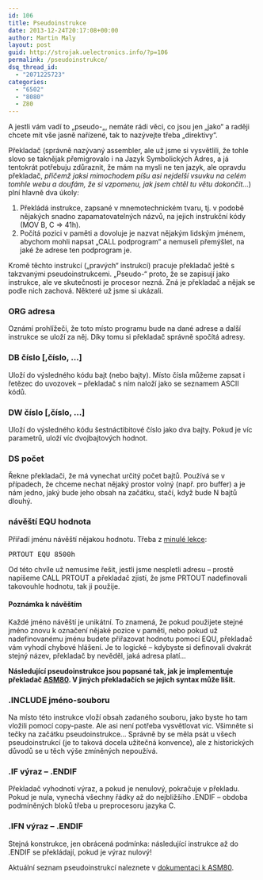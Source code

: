 ```yaml
---
id: 106
title: Pseudoinstrukce
date: 2013-12-24T20:17:08+00:00
author: Martin Maly
layout: post
guid: http://strojak.uelectronics.info/?p=106
permalink: /pseudoinstrukce/
dsq_thread_id:
  - "2071225723"
categories:
  - "6502"
  - "8080"
  - Z80
---
```

A jestli vám vadí to &#8222;pseudo-&#8222;, nemáte rádi věci, co jsou jen &#8222;jako&#8220; a raději chcete mít vše jasně nařízené, tak to nazývejte třeba &#8222;direktivy&#8220;.

<!--more-->

Překladač (správně nazývaný assembler, ale už jsme si vysvětlili, že tohle slovo se taknějak přemigrovalo i na Jazyk Symbolických Adres, a já tentokrát potřebuju zdůraznit, že mám na mysli ne ten jazyk, ale opravdu překladač, _přičemž jaksi mimochodem píšu asi nejdelší vsuvku na celém tomhle webu a doufám, že si vzpomenu, jak jsem chtěl tu větu dokončit&#8230;_) plní hlavně dva úkoly:

  1. Překládá instrukce, zapsané v mnemotechnickém tvaru, tj. v podobě nějakých snadno zapamatovatelných názvů, na jejich instrukční kódy (MOV B, C => 41h).
  2. Počítá pozici v paměti a dovoluje je nazvat nějakým lidským jménem, abychom mohli napsat &#8222;CALL podprogram&#8220; a nemuseli přemýšlet, na jaké že adrese ten podprogram je.

Kromě těchto instrukcí (&#8222;pravých&#8220; instrukcí) pracuje překladač ještě s takzvanými pseudoinstrukcemi. &#8222;Pseudo-&#8220; proto, že se zapisují jako instrukce, ale ve skutečnosti je procesor nezná. Zná je překladač a nějak se podle nich zachová. Některé už jsme si ukázali.

### ORG adresa

Oznámí prohlížeči, že toto místo programu bude na dané adrese a další instrukce se uloží za něj. Díky tomu si překladač správně spočítá adresy.

### DB číslo [,číslo, &#8230;]

Uloží do výsledného kódu bajt (nebo bajty). Místo čísla můžeme zapsat i řetězec do uvozovek &#8211; překladač s ním naloží jako se seznamem ASCII kódů.

### DW číslo [,číslo, &#8230;]

Uloží do výsledného kódu šestnáctibitové číslo jako dva bajty. Pokud je víc parametrů, uloží víc dvojbajtových hodnot.

### DS počet

Řekne překladači, že má vynechat určitý počet bajtů. Používá se v případech, že chceme nechat nějaký prostor volný (např. pro buffer) a je nám jedno, jaký bude jeho obsah na začátku, stačí, když bude N bajtů dlouhý.

### návěští EQU hodnota

Přiřadí jménu návěští nějakou hodnotu. Třeba z [minulé lekce](http://strojak.uelectronics.info/8080-ahoj-svete/ "8080 – Ahoj světe!"):

<pre>PRTOUT EQU 8500h</pre>

Od této chvíle už nemusíme řešit, jestli jsme nespletli adresu &#8211; prostě napíšeme CALL PRTOUT a překladač zjistí, že jsme PRTOUT nadefinovali takovouhle hodnotu, tak ji použije.

#### Poznámka k návěštím

Každé jméno návěští je unikátní. To znamená, že pokud použijete stejné jméno znovu k označení nějaké pozice v paměti, nebo pokud už nadefinovanému jménu budete přiřazovat hodnotu pomocí EQU, překladač vám vyhodí chybové hlášení. Je to logické &#8211; kdybyste si definovali dvakrát stejný název, překladač by nevěděl, jaká adresa platí&#8230;

**Následující pseudoinstrukce jsou popsané tak, jak je implementuje překladač [ASM80](http://www.asm80.com). V jiných překladačích se jejich syntax může lišit.**

### .INCLUDE jméno-souboru

Na místo této instrukce vloží obsah zadaného souboru, jako byste ho tam vložili pomocí copy-paste. Ale asi není potřeba vysvětlovat víc. Všimněte si tečky na začátku pseudoinstrukce&#8230; Správně by se měla psát u všech pseudoinstrukcí (je to taková docela užitečná konvence), ale z historických důvodů se u těch výše zmíněných nepoužívá.

### .IF výraz &#8211; .ENDIF

Překladač vyhodnotí výraz, a pokud je nenulový, pokračuje v překladu. Pokud je nula, vynechá všechny řádky až do nejbližšího .ENDIF &#8211; obdoba podmíněných bloků třeba u preprocesoru jazyka C.

### .IFN výraz &#8211; .ENDIF

Stejná konstrukce, jen obrácená podmínka: následující instrukce až do .ENDIF se překládají, pokud je výraz nulový!

Aktuální seznam pseudoinstrukcí naleznete v [dokumentaci k ASM80](http://retrocip.cz/asm80/).

&nbsp;

&nbsp;